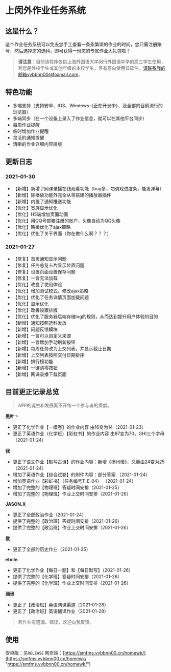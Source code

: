 # 上闵外作业任务系统
## 这是什么？
这个作业任务系统可以免去您手工查看一条条繁琐的作业的时间，您只需注册账号，然后选择您的选科，即可获得一份您的专属作业大礼包啦！

>**请注意**：目前该程序仅供上海外国语大学闵行外国语中学的高三学生使用，若您是外校学生或其他年级的本校学生，且有意向使用该软件，请联系我的邮箱vvbbnn00@foxmail.com。

## 特色功能
- 多端支持（支持安卓、IOS、~~Windows（正在开发中）~~、及全部的目前流行的浏览器）
- 多端同步（在一个设备上录入了作业信息，就可以在其他平台同步）
- 每周作业提醒
- 临时增加作业提醒
- 灵活的通知提醒
- 清晰的作业详细内容排版

## 更新日志

### 2021-01-30
- 【新增】新增了网课录播在线观看功能（bug多，勿调戏进度条，能发弹幕）
- 【新增】除播放功能外完全从零搭建的播放器插件
- 【新增】内置了通知推送功能
- 【优化】宽屏显示优化
- 【优化】H5端增加页面动画
- 【优化】用QQ号邮箱注册的账户，头像自动为QQ头像
- 【优化】略微优化了ajax策略
- 【优化】优化了关于界面（你在做什么啊？？？）

### 2021-01-27 
- 【修复】首页通知显示问题
- 【修复】任务总览卡片显示位置问题
- 【修复】设置页面设置保存问题
- 【修复】一言无法加载
- 【优化】改良了使用体验
- 【优化】增加测试模式，修改ajax策略
- 【优化】优化了任务详情页面加载问题
- 【优化】显示优化
- 【优化】改善设置排版
- 【优化】优化了服务器后端存储log的规则，从而达到提升用户体验的目的
- 【新增】通知按照选科发放
- 【新增】问题反馈模块
- 【新增】一言可以自定义来源
- 【新增】一言增加手动刷新按钮
- 【新增】每周任务改为上交列表，并显示截止日期
- 【新增】上交列表按照交付日期排序
- 【新增】排行榜功能
- 【新增】一键清零按钮
- 【新增】网课录播下载页面


## 目前更正记录总览

>APP的诞生和发展离不开每一个参与者的贡献。

**黑叶丶**
- 更正了化学作业【一模卷】的作业内容 由16变为14（2021-01-23）
- 更正了英语作业（化学班）【彩虹书】的作业内容 由87变为70，GHI三个字母（2021-01-24）

**我**
- 更正了语文作业【默写古诗】的作业内容：新增《扬州慢》，总量由24变为25 （2021-01-24）
- 增加了英语作业【综合试卷】的附件内容：部分答案 （2021-01-24）
- 增加英语作业【彩虹书】（任务编号T_E_04） （2021-01-24）
- 增加了完整的【物理班】答疑时间安排（2021-01-25）
- 增加了完整的【物理班】作业上交时间安排（2021-01-26）

**JASON.X**
- 更正了全部政治作业（2021-01-24）
- 提供了完整的【政治班】答疑时间安排（2021-01-26）
- 提供了完整的【政治班】作业上交时间安排（2021-01-26）

**裳**
- 更正了全部的历史作业（2021-01-25）

**étoile.**
- 更正了化学作业【每日一题】和【每日默写】（2021-01-26）
- 提供了完整的【化学班】答疑时间安排（2021-01-26）
- 提供了完整的【化学班】作业上交时间安排（2021-01-26）

**涵谛**
- 更正了【政治班】英语网课渠道（2021-01-28）
- 更正了【政治班】英语翻译作业（2021-01-28）

>若作业有遗漏、错误，欢迎向我反馈。


## 使用
安卓版：见`RELEASE`
网页端：[https://smfms.vvbbnn00.cn/homewk/](https://smfms.vvbbnn00.cn/homewk/ "https://smfms.vvbbnn00.cn/homewk/")